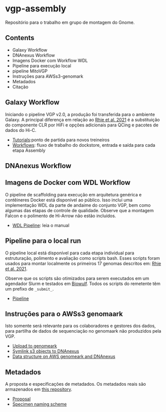# vgp-assembly
Repositório para o trabalho em grupo de montagem do Gnome.

## Contents
* Galaxy Workflow
* DNAnexus Workflow
* Imagens Docker com Workflow WDL
* Pipeline para execução local
*  pipeline MitoVGP
* Instruções para AWSs3-genomark
* Metadados
* Citação

## Galaxy Workflow

Iniciando o pipeline VGP v2.0, a produção foi transferida para o ambiente Galaxy. A principal diferença em relação ao [Rhie et al. 2021](https://doi.org/10.1038/s41586-021-03451-0) é a substituição do componente CLR por HiFi e opções adicionais para QCing e pacotes de dados do Hi-C.
* [Tutorials](https://training.galaxyproject.org/training-material/topics/assembly/tutorials/vgp_genome_assembly/tutorial.html):ponto de partida para novos treineiros
* [Workflows](https://galaxyproject.org/projects/vgp/workflows/): fluxo de trabalho do dockstore, entrada e saída para cada etapa Assembly
 
## DNAnexus Workflow
 
## Imagens de Docker com WDL Workflow
 
O pipeline de scaffolding para execução em arquitetura genérica e contêineres Docker está disponível ao público. Isso inclui uma implementação WDL da parte de andaime do conjunto VGP, bem como algumas das etapas de controle de qualidade. Observe que a montagem Falcon e o polimento de Hi-Arrow não estão incluídos.
 
* [WDL Pipeline](https://github.com/VGP/vgp-assembly/blob/master/wdl_pipeline/WDL_Manual.md): leia o manual
 
 
## Pipeline para o local run
 
O pipeline local está disponível para cada etapa individual para estruturação, polimento e avaliação como scripts bash. Esses scripts foram usados para montar localmente os primeiros 17 genomas descritos em: [Rhie et al. 2021](https://doi.org/10.1038/s41586-021-03451-0).
 
Observe que os scripts são otimizados para serem executados em um agendador Slurm e testados em [Biowulf](https://hpc.nih.gov/). Todos os scripts do remetente têm um prefixo de `_submit_`.
 
* [Pipeline](https://github.com/VGP/vgp-assembly/tree/master/pipeline)
 
## Instruções para o AWSs3 genomaark
 
Isto somente será relevante para os colaboradores e gestores dos dados, para partilha de dados de sequenciação no genomaark não produzidos pela VGP.
* [Upload to genomeark](https://github.com/VGP/vgp-assembly/tree/master/aws_upload)
* [Symlink s3 objects to DNAnexus](https://github.com/VGP/vgp-assembly/tree/master/AWS_bucket)
* [Data structure on AWS genomeark and DNAnexus](https://github.com/VGP/vgp-assembly/blob/master/DNAnexus_and_AWS_data_structure.md)
 
 
## Metadados
 
A proposta e especificações de metadados. Os metadados reais são armazenados em [this repository](https://github.com/VGP/vgp-metadata).
* [Proposal](https://github.com/VGP/vgp-assembly/tree/master/metadata_proposal)
* [Specimen naming scheme](https://github.com/VGP/vgp-assembly/blob/master/VGP_specimen_naming_scheme.md)
 

